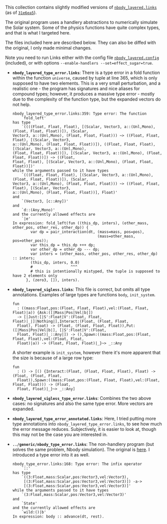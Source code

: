 This collection contains slightly modified versions of [`nbody_layered.links`](https://github.com/links-lang/links-benchmarks/blob/main/handlers/nbody_layered.links) (as of [`31e6ea5`](https://github.com/links-lang/links-benchmarks/commit/31e6ea55a6f50d14d3dc32dc235786d8b4297e2d)).

The original program uses a handlery abstractions to numerically simulate the Solar system. Some of the physics functions have quite complex types, and that is what I targeted here.

The files included here are described below. They can also be diffed with the original, I only made minimal changes.

Note you need to run Links either with the config file [`nbody_layered.config`](https://github.com/links-lang/links-benchmarks/blob/main/handlers/nbody_layered.config) (included), or with options `--enable-handlers --set=effect_sugar=true`.

* **`nbody_layered_type_error.links`**: There is a type error in a fold function within the function `universe`, caused by tuple at line 365, which is only supposed to have two elements. This is a very small perturbation, and a realistic one - the program has signatures and nice aliases for compound types; however, it produces a massive type error - mostly due to the complexity of the function type, but the expanded vectors do not help.

  ```links
  nbody_layered_type_error.links:359: Type error: The function
      `fold_left'
  has type
      `((((Float, Float, Float), [(Scalar, Vector3, a::(Unl,Mono), (Float, Float, Float))]), (Scalar,
  Vector3, a::(Unl,Mono), (Float, Float, Float))) ~> ((Float, Float, Float), [(Scalar, Vector3,
  a::(Unl,Mono), (Float, Float, Float))]), ((Float, Float, Float), [(Scalar, Vector3, a::(Unl,Mono),
  (Float, Float, Float))]), [(Scalar, Vector3, a::(Unl,Mono), (Float, Float, Float))]) ~> ((Float,
  Float, Float), [(Scalar, Vector3, a::(Unl,Mono), (Float, Float, Float))])'
  while the arguments passed to it have types
      `(((Float, Float, Float), [(Scalar, Vector3, a::(Unl,Mono), (Float, Float, Float))]), (Scalar,
  Vector3, a::(Unl,Mono), (Float, Float, Float))) ~> ((Float, Float, Float), [(Scalar, Vector3,
  a::(Unl,Mono), (Float, Float, Float))], Float)'
  and
      `(Vector3, [c::Any])'
  and
      `d::(Any,Mono)'
  and the currently allowed effects are
      `|e'
  In expression: fold_left(fun ((this_dp, inters), (other_mass, other_pos, other_res, other_dp)) {
          var dp = pair_interaction(dt, (mass=mass, pos=pos),
                                        (mass=other_mass, pos=other_pos));
          var this_dp = this_dp +++ dp;
          var other_dp = other_dp --- dp;
          var inters = (other_mass, other_pos, other_res, other_dp) :: inters;
          (this_dp, inters, 0.0)
          #                 ^^^
          # this is intentionally mistyped, the tuple is supposed to have 2 elements only
        }, (zero3, []), inters).
  ```

* **`nbody_layered_sigless.links`**: This file is correct, but omits all type annotations. Examples of large types are functions `body`, `init_system`.

  ```links
  fun
    : ((mass:Float,pos:(Float, Float, Float),vel:(Float, Float, Float)|a)) {Ask:([|Mass|Pos|Vel|b|])
    -> [|Just:[|S':Float|V':(Float, Float, Float)|_|]|Nothing|],Interact:(Float, (Float, Float,
    Float), Float) -> (Float, (Float, Float, Float)),Put:([|Mass|Pos|Vel|b|], [|S':Float|V':(Float,
    Float, Float)|_::Any|]) -> (),Spawn:((mass:Float,pos:(Float, Float, Float),vel:(Float, Float,
    Float)|a)) -> (Float, Float, Float)|_}~> _::Any
  ```

    A shorter example is `init_system`, however there it's more apparent that the size is because of a large row type:

  ```links
  fun
    : () -> [() {Interact:(Float, (Float, Float, Float), Float) -> (Float, (Float, Float,
    Float)),Spawn:((mass:Float,pos:(Float, Float, Float),vel:(Float, Float, Float))) -> (Float,
    Float, Float)|_}~> _::Any]
  ```

* **`nbody_layered_sigless_type_error.links`**: Combines the two above cases: no signatures and also the same type error. More vectors are expanded.

* **`nbody_layered_type_error_annotated.links`**: Here, I tried putting more type annotations into `nbody_layered_type_error.links`, to see how much the error message reduces. Subjectively, it is easier to look at, though this may not be the case you are interested in.

* **`../generic/nbody_type_error.links`**: The non-handlery program (but solves the same problem, Nbody simulation). The original is [here](https://github.com/links-lang/links-benchmarks/blob/main/generic/nbody.links). I introduced a type error into it as well.

  ```links
  nbody_type_error.links:168: Type error: The infix operator
      `::'
  has type
      `((3:Float,mass:Scalar,pos:Vector3,vel:Vector3),
       [(3:Float,mass:Scalar,pos:Vector3,vel:Vector3)]) -a->
       [(3:Float,mass:Scalar,pos:Vector3,vel:Vector3)]'
  while the arguments passed to it have types
      `(3:Float,mass:Scalar,pos:Vector3,vel:Vector3)'
  and
      `State'
  and the currently allowed effects are
      `wild:()|b'
  In expression: body :: advance(dt, rest).
  ```
